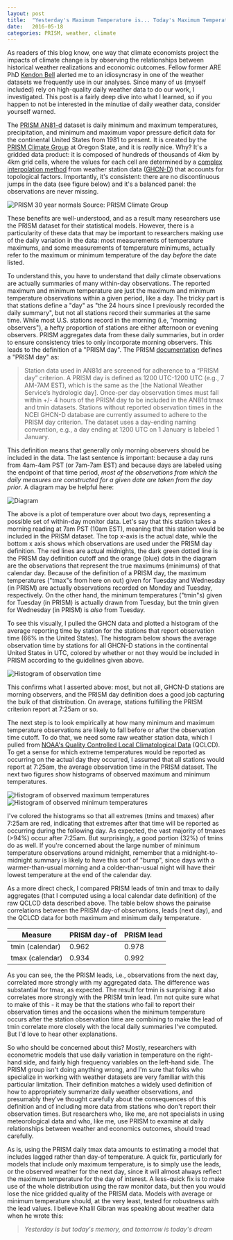 ```yaml
---
layout: post
title:  "Yesterday's Maximum Temperature is... Today's Maximum Temperature?"
date:   2016-05-18
categories: PRISM, weather, climate
---
```


As readers of this blog know, one way that climate economists project the impacts of climate change is by observing the relationships between historical weather realizations and economic outcomes. Fellow former ARE PhD [Kendon Bell](http://globalpolicy.science/kendon-bell/) alerted me to an idiosyncrasy in one of the weather datasets we frequently use in our analyses. Since many of us (myself included) rely on high-quality daily weather data to do our work, I investigated. This post is a fairly deep dive into what I learned, so if you happen to not be interested in the minutiae of daily weather data, consider yourself warned.

The [PRISM AN81-d](http://www.prism.oregonstate.edu/documents/PRISM_datasets.pdf) dataset is daily minimum and maximum temperatures, precipitation, and minimum and maximum vapor pressure deficit data for the continental United States from 1981 to present. It is created by the [PRISM Climate Group](http://www.prism.oregonstate.edu/) at Oregon State, and it is *really* nice. Why? It's a gridded data product: it is composed of hundreds of thousands of 4km by 4km grid cells, where the values for each cell are determined by a [complex interpolation method](http://www.prism.oregonstate.edu/documents/Daly2008_PhysiographicMapping_IntJnlClim.pdf) from weather station data ([GHCN-D](https://data.noaa.gov/dataset/global-historical-climatology-network-daily-ghcn-daily-version-3)) that accounts for topological factors. Importantly, it's consistent: there are no discontinuous jumps in the data (see figure below) and it's a balanced panel: the observations are never missing.

![PRISM 30 year normals](/assets/img/PRISM_tmax_30yr_normal_4kmM2_annual.png)
Source: PRISM Climate Group

These benefits are well-understood, and as a result many researchers use the PRISM dataset for their statistical models. However, there is a particularity of these data that may be important to researchers making use of the daily variation in the data: most measurements of temperature maximums, and some measurements of temperature minimums, actually refer to the maximum or minimum temperature of the day *before* the date listed.

To understand this, you have to understand that daily climate observations are actually summaries of many within-day observations. The reported maximum and minimum temperature are just the maximum and minimum temperature observations within a given period, like a day. The tricky part is that stations define a "day" as "the 24 hours since I previously recorded the daily summary", but not all stations record their summaries at the same time. While most U.S. stations record in the morning (i.e, "morning observers"), a hefty proportion of stations are either afternoon or evening observers. PRISM aggregates data from these daily summaries, but in order to ensure consistency tries to only incorporate morning observers. This leads to the definition of a "PRISM day". The PRISM [documentation](http://prism.nacse.org/documents/PRISM_datasets.pdf) defines a "PRISM day" as:

> Station data used in AN81d are screened for adherence to a “PRISM day” criterion.  A PRISM day is defined as 1200 UTC-1200 UTC (e.g., 7 AM-7AM EST), which is the same as the [the National Weather Service’s hydrologic day].  Once-per day observation times must fall within +/- 4 hours of the PRISM day to be included in the AN81d tmax and tmin datasets.  Stations without reported observation times in the NCEI GHCN-D database are currently assumed to adhere to the PRISM day criterion.  The dataset uses a day-ending naming convention, e.g., a day ending at 1200 UTC on 1 January is labeled 1 January.

This definition means that generally only morning observers should be included in the data. The last sentence is important: because a day runs from 4am-4am PST (or 7am-7am EST) and because days are labeled using the endpoint of that time period, *most of the observations from which the daily measures are constructed for a given date are taken from the day prior*. A diagram may be helpful here:

![Diagram](/assets/img/prism_dates_example.png)

The above is a plot of temperature over about two days, representing a possible set of within-day monitor data. Let's say that this station takes a morning reading at 7am PST (10am EST), meaning that this station would be included in the PRISM dataset. The top x-axis is the actual date, while the bottom x axis shows which observations are used under the PRISM day definition. The red lines are actual midnights, the dark green dotted line is the PRISM day definition cutoff and the orange (blue) dots in the diagram are the observations that represent the true maximums (minimums) of that calendar day. Because of the definition of a PRISM day, the maximum temperatures ("tmax"s from here on out) given for Tuesday and Wednesday (in PRISM) are actually observations recorded on Monday and Tuesday, respectively. On the other hand, the minimum temperatures ("tmin"s) given for Tuesday (in PRISM) is actually drawn from Tuesday, but the tmin given for Wednesday (in PRISM) is *also* from Tuesday.

To see this visually, I pulled the GHCN data and plotted a histogram of the average reporting time by station for the stations that report observation time (66% in the United States). The histogram below shows the average observation time by stations for all GHCN-D stations in the continental United States in UTC, colored by whether or not they would be included in PRISM according to the guidelines given above.

![Histogram of observation time](/assets/img/obs_time_hist.png)

This confirms what I asserted above: most, but not all, GHCN-D stations are morning observers, and the PRISM day definition does a good job capturing the bulk of that distribution. On average, stations fulfilling the PRISM criterion report at 7:25am or so.

The next step is to look empirically at how many minimum and maximum temperature observations are likely to fall before or after the observation time cutoff. To do that, we need some raw weather station data, which I pulled from [NOAA's Quality Controlled Local Climatological Data](https://www.ncdc.noaa.gov/data-access/land-based-station-data/land-based-datasets/quality-controlled-local-climatological-data-qclcd) (QCLCD). To get a sense for which extreme temperatures would be reported as occurring on the actual day they occurred, I assumed that all stations would report at 7:25am, the average observation time in the PRISM dataset. The next two figures show histograms of observed maximum and minimum temperatures.

![Histogram of observed maximum temperatures](/assets/img/max_temp_hist.png) ![Histogram of observed minimum temperatures](/assets/img/min_temp_hist.png)

I've colored the histograms so that all extremes (tmins and tmaxes) after 7:25am are red, indicating that extremes after that time will be reported as occurring during the following day. As expected, the vast majority of tmaxes (>94%) occur after 7:25am. But surprisingly, a good portion (32%) of tmins do as well. If you're concerned about the large number of minimum temperature observations around midnight, remember that a midnight-to-midnight summary is likely to have this sort of "bump", since days with a warmer-than-usual morning and a colder-than-usual night will have their lowest temperature at the end of the calendar day.

As a more direct check, I compared PRISM leads of tmin and tmax to daily aggregates (that I computed using a local calendar date definition) of the raw QCLCD data described above. The table below shows the pairwise correlations between the PRISM day-of observations, leads (next day), and the QCLCD data for both maximum and minimum daily temperature.

Measure | PRISM day-of        | PRISM lead |
--------------------|------------|------
tmin (calendar) | 0.962      | 0.978
tmax (calendar) | 0.934      | 0.992

As you can see, the the PRISM leads, i.e., observations from the next day, correlated more strongly with my aggregated data. The difference was substantial for tmax, as expected. The result for tmin is surprising: it also correlates more strongly with the PRISM tmin lead. I'm not quite sure what to make of this - it may be that the stations who fail to report their observation times and the occasions when the minimum temperature occurs after the station observation time are combining to make the lead of tmin correlate more closely with the local daily summaries I've computed. But I'd love to hear other explanations.

So who should be concerned about this? Mostly, researchers with econometric models that use daily variation in temperature on the right-hand side, and fairly high frequency variables on the left-hand side. The PRISM group isn't doing anything wrong, and I'm sure that folks who specialize in working with weather datasets are very familiar with this particular limitation. Their definition matches a widely used definition of how to appropriately summarize daily weather observations, and presumably they've thought carefully about the consequences of this definition and of including more data from stations who don't report their observation times. But researchers who, like me, are not specialists in using meteorological data and who, like me, use PRISM to examine at daily relationships between weather and economics outcomes, should tread carefully.

As is, using the PRISM daily tmax data amounts to estimating a model that includes lagged rather than day-of temperature. A quick fix, particularly for models that include only maximum temperature, is to simply use the leads, or the observed weather for the next day, since it will almost always reflect the maximum temperature for the day of interest. A less-quick fix is to make use of the whole distribution using the raw monitor data, but then you would lose the nice gridded quality of the PRISM data. Models with average or minimum temperature should, at the very least, tested for robustness with the lead values. I believe Khalil Gibran was speaking about weather data when he wrote this:

> *Yesterday is but today's memory, and tomorrow is today's dream*
